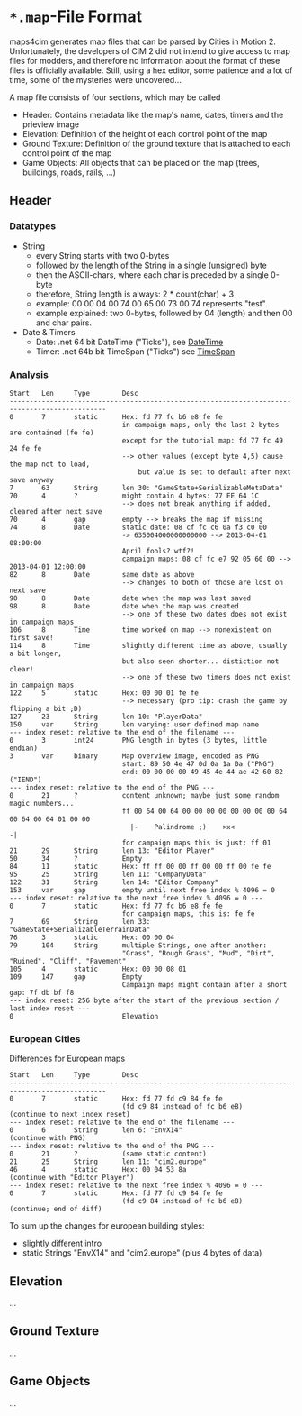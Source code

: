
# `*.map`-File Format

maps4cim generates map files that can be parsed by Cities in Motion 2.
Unfortunately, the developers of CiM 2 did not intend to give access to map
files for modders, and therefore no information about the format of these 
files is officially available. Still, using a hex editor, some patience and a
lot of time, some of the mysteries were uncovered...

A map file consists of four sections, which may be called

* Header: Contains metadata like the map's name, dates, timers and the prieview image
* Elevation: Definition of the height of each control point of the map
* Ground Texture: Definition of the ground texture that is attached to each control point of the map
* Game Objects: All objects that can be placed on the map (trees, buildings, roads, rails, ...)

## Header

### Datatypes

* String
  - every String starts with two 0-bytes
  - followed by the length of the String in a single (unsigned) byte
  - then the ASCII-chars, where each char is preceded by a single 0-byte
  - therefore, String length is always: 2 * count(char) + 3
  - example: 00 00 04 00 74 00 65 00 73 00 74 represents "test".
  - example explained: two 0-bytes, followed by 04 (length) and then 00 and char pairs.
* Date & Timers
  - Date: .net 64 bit DateTime ("Ticks"),
	see [DateTime](http://msdn.microsoft.com/en-us/library/system.datetime.aspx)
  - Timer: .net 64b bit TimeSpan ("Ticks")
	see [TimeSpan](http://msdn.microsoft.com/en-us/library/system.timespan.aspx)

### Analysis

	Start	Len		Type		Desc
	----------------------------------------------------------------------------------------------
	0   	7		static		Hex: fd 77 fc b6 e8 fe fe 
								in campaign maps, only the last 2 bytes are contained (fe fe)
								except for the tutorial map: fd 77 fc 49 24 fe fe
								--> other values (except byte 4,5) cause the map not to load, 
									but value is set to default after next save anyway
	7		63		String		len 30: "GameState+SerializableMetaData"
	70		4		?			might contain 4 bytes: 77 EE 64 1C
								--> does not break anything if added, cleared after next save
	70		4		gap			empty --> breaks the map if missing
	74		8		Date		static date: 08 cf fc c6 0a f3 c0 00
								-> 635004000000000000 --> 2013-04-01 08:00:00
								April fools? wtf?!
								campaign maps: 08 cf fc e7 92 05 60 00 --> 2013-04-01 12:00:00
	82		8		Date		same date as above
								--> changes to both of those are lost on next save
	90		8		Date		date when the map was last saved
	98		8		Date		date when the map was created
								--> one of these two dates does not exist in campaign maps
	106		8		Time		time worked on map --> nonexistent on first save!
	114		8		Time		slightly different time as above, usually a bit longer,
								but also seen shorter... distiction not clear!
								--> one of these two timers does not exist in campaign maps
	122		5		static		Hex: 00 00 01 fe fe
								--> necessary (pro tip: crash the game by flipping a bit ;D)
	127		23		String		len 10: "PlayerData"
	150		var		String		len varying: user defined map name
	--- index reset: relative to the end of the filename ---
	0		3		int24		PNG length in bytes (3 bytes, little endian)
	3		var		binary		Map overview image, encoded as PNG
								start: 89 50 4e 47 0d 0a 1a 0a ("PNG")
								end: 00 00 00 00 49 45 4e 44 ae 42 60 82 ("IEND")
	--- index reset: relative to the end of the PNG ---
	0		21		?			content unknown; maybe just some random magic numbers...
								ff 00 64 00 64 00 00 00 00 00 00 00 00 64 00 64 00 64 01 00 00
								  |-    Palindrome ;)    >x<                     -|
								for campaign maps this is just: ff 01
	21		29		String		len 13: "Editor Player"
	50		34		?			Empty
	84		11		static		Hex: ff ff 00 00 ff 00 00 ff 00 fe fe
	95		25		String		len 11: "CompanyData"
	122		31		String		len 14: "Editor Company"
	153		var		gap			empty until next free index % 4096 = 0
	--- index reset: relative to the next free index % 4096 = 0 ---
	0   	7		static		Hex: fd 77 fc b6 e8 fe fe 
								for campaign maps, this is: fe fe
	7		69		String		len 33: "GameState+SerializableTerrainData"
	76		3		static		Hex: 00 00 04
	79		104		String		multiple Strings, one after another:
								"Grass", "Rough Grass", "Mud", "Dirt", "Ruined", "Cliff", "Pavement"
	105		4		static		Hex: 00 00 08 01
	109		147		gap			Empty
								Campaign maps might contain after a short gap: 7f db bf f8
	--- index reset: 256 byte after the start of the previous section / last index reset ---
	0							Elevation

### European Cities

Differences for European maps

	Start	Len		Type		Desc
	----------------------------------------------------------------------------------------------
	0   	7		static		Hex: fd 77 fd c9 84 fe fe
								(fd c9 84 instead of fc b6 e8)
	(continue to next index reset)
	--- index reset: relative to the end of the filename ---
	0		6		String		len 6: "EnvX14"
	(continue with PNG)
	--- index reset: relative to the end of the PNG ---
	0		21		?			(same static content)
	21		25		String		len 11: "cim2.europe"
	46		4		static		Hex: 00 04 53 8a
	(continue with "Editor Player")
	--- index reset: relative to the next free index % 4096 = 0 ---
	0   	7		static		Hex: fd 77 fd c9 84 fe fe
								(fd c9 84 instead of fc b6 e8)
	(continue; end of diff)

To sum up the changes for european building styles:
* slightly different intro
* static Strings "EnvX14" and "cim2.europe" (plus 4 bytes of data)

## Elevation

...

## Ground Texture

...

## Game Objects

...
